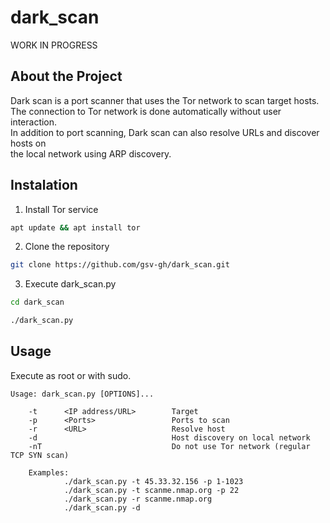 # dark_scan
WORK IN PROGRESS

## About the Project
Dark scan is a port scanner that uses the Tor network to scan target hosts.<br/>
The connection to Tor network is done automatically without user interaction.<br/>
In addition to port scanning, Dark scan can also resolve URLs and discover hosts on<br/>
the local network using ARP discovery.<br/>
<!-- A port scanner that uses the Tor network to scan target hosts.<br/> -->

## Instalation

1. Install Tor service<br/>
```sh
apt update && apt install tor
```
2. Clone the repository<br/>
```sh
git clone https://github.com/gsv-gh/dark_scan.git
```
3. Execute dark_scan.py
```sh
cd dark_scan

./dark_scan.py
```
<!-- Requires python 3 and scapy. -->

<!-- Tested on Kali.<br/> -->

## Usage

Execute as root or with sudo.

    Usage: dark_scan.py [OPTIONS]...

        -t      <IP address/URL>        Target
        -p      <Ports>                 Ports to scan
        -r      <URL>                   Resolve host
        -d                              Host discovery on local network
        -nT                             Do not use Tor network (regular TCP SYN scan)

        Examples:
                ./dark_scan.py -t 45.33.32.156 -p 1-1023
                ./dark_scan.py -t scanme.nmap.org -p 22
                ./dark_scan.py -r scanme.nmap.org
                ./dark_scan.py -d



